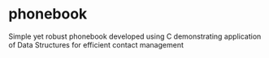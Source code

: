 # phonebook
Simple yet robust phonebook developed using C demonstrating application of Data Structures for efficient contact management
